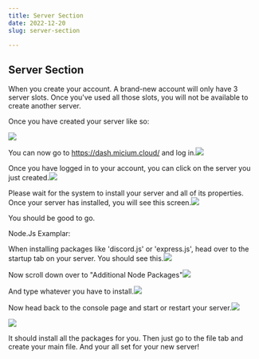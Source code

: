 ```yaml
---
title: Server Section
date: 2022-12-20
slug: server-section

---
```

## Server Section

When you create your account. A brand-new account will only have 3 server slots. Once you've used all those slots, you will not be available to create another server.

Once you have created your server like so:

![](/screenshot-2022-12-20-4-50-34-pm.png)

You can now go to https://dash.micium.cloud/ and log in.![](/screenshot-2022-12-07-8-44-17-pm.png)

Once you have logged in to your account, you can click on the server you just created.![](/screenshot-2022-12-20-4-51-54-pm.png)

Please wait for the system to install your server and all of its properties. Once your server has installed, you will see this screen.![](/screenshot-2022-12-20-4-54-00-pm.png)

You should be good to go.  
  
Node.Js Examplar:

When installing packages like 'discord.js' or 'express.js', head over to the startup tab on your server. You should see this.![](/screenshot-2022-12-20-4-57-47-pm.png)

Now scroll down over to "Additional Node Packages"![](/screenshot-2022-12-20-5-01-01-pm.png)

And type whatever you have to install.![](/screenshot-2022-12-20-5-02-07-pm.png)

Now head back to the console page and start or restart your server.![](/screenshot-2022-12-20-4-54-00-pm.png)

![](/screenshot-2022-12-20-5-03-06-pm.png)

It should install all the packages for you. Then just go to the file tab and create your main file. And your all set for your new server!